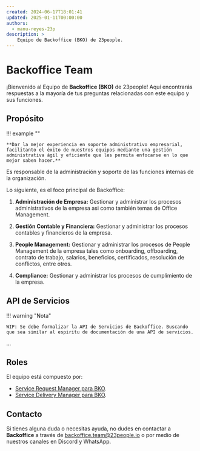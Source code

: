 ```yaml
---
created: 2024-06-17T18:01:41
updated: 2025-01-11T00:00:00
authors:
  - manu-reyes-23p
description: >
    Equipo de Backoffice (BKO) de 23people.
---
```


# Backoffice Team

¡Bienvenido al Equipo de **Backoffice (BKO)** de 23people! Aquí encontrarás respuestas a la mayoría de tus preguntas relacionadas con este equipo y sus funciones.

## Propósito

!!! example ""

    **Dar la mejor experiencia en soporte administrativo empresarial, facilitanto el éxito de nuestros equipos mediante una gestión administrativa ágil y eficiente que les permita enfocarse en lo que mejor saben hacer.**

Es responsable de la administración y soporte de las funciones internas de la organización.

Lo siguiente, es el foco principal de Backoffice:

1. **Administración de Empresa:** Gestionar y administrar los procesos administrativos de la empresa asi como también temas de Office Management.

2. **Gestión Contable y Financiera:** Gestionar y administrar los procesos contables y financieros de la empresa.

3. **People Management:** Gestionar y administrar los procesos de People Management de la empresa tales como onboarding, offboarding, contrato de trabajo, salarios, beneficios, certificados, resolución de conflictos, entre otros.

4. **Compliance:** Gestionar y administrar los procesos de cumplimiento de la empresa.

## API de Servicios

!!! warning "Nota"

    WIP: Se debe formalizar la API de Servicios de Backoffice. Buscando que sea similar al espiritu de documentación de una API de servicios.

...

## Roles

El equipo está compuesto por:

- [Service Request Manager para BKO](team-roles/service-request-manager-bko.md).
- [Service Delivery Manager para BKO](team-roles/service-delivery-manager-bko.md).

## Contacto

Si tienes alguna duda o necesitas ayuda, no dudes en contactar a **Backoffice** a través de [backoffice.team@23people.io](mailto:backoffice.team@23people.io) o por medio de nuestros canales en Discord y WhatsApp.
